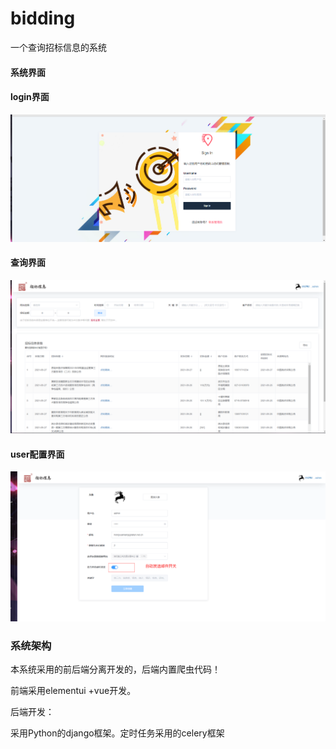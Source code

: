 # bidding
一个查询招标信息的系统



#### 系统界面

#### login界面

![image-20220202200909107](./image-20220202200909107.png)

#### 查询界面

![image-20220202201024401](typora-user-images\image-20220202201024401.png)

#### user配置界面

![image-20220202201121882](typora-user-images\image-20220202201121882.png)



### 系统架构

本系统采用的前后端分离开发的，后端内置爬虫代码！

前端采用elementui +vue开发。

后端开发：

采用Python的django框架。定时任务采用的celery框架

